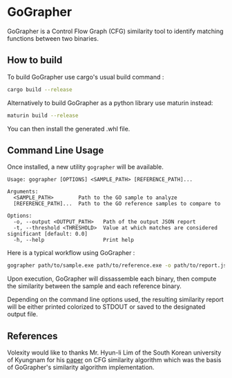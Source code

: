 # GoGrapher

GoGrapher is a Control Flow Graph (CFG) similarity tool to identify matching functions between two binaries.

## How to build

To build GoGrapher use cargo's usual build command :
```bash
cargo build --release
```

Alternatively to build GoGrapher as a python library use maturin instead:
```bash
maturin build --release
```

You can then install the generated .whl file.

## Command Line Usage

Once installed, a new utility `gographer` will be available.

```
Usage: gographer [OPTIONS] <SAMPLE_PATH> [REFERENCE_PATH]...

Arguments:
  <SAMPLE_PATH>        Path to the GO sample to analyze
  [REFERENCE_PATH]...  Path to the GO reference samples to compare to

Options:
  -o, --output <OUTPUT_PATH>   Path of the output JSON report
  -t, --threshold <THRESHOLD>  Value at which matches are considered significant [default: 0.0]
  -h, --help                   Print help
```

Here is a typical workflow using GoGrapher :

```bash
gographer path/to/sample.exe path/to/reference.exe -o path/to/report.json
```

Upon execution, GoGrapher will dissassemble each binary, then compute the similarity between the sample and each reference binary.

Depending on the command line options used, the resulting similarity report will be either printed colorized to STDOUT or saved to the designated output file.

## References

Volexity would like to thanks Mr. Hyun-li Lim of the South Korean university of Kyungnam for his [paper](https://www.ijcse.com/docs/INDJCSE20-11-03-237.pdf) on CFG similarity algorithm which was the basis of GoGrapher's similarity algorithm implementation.
